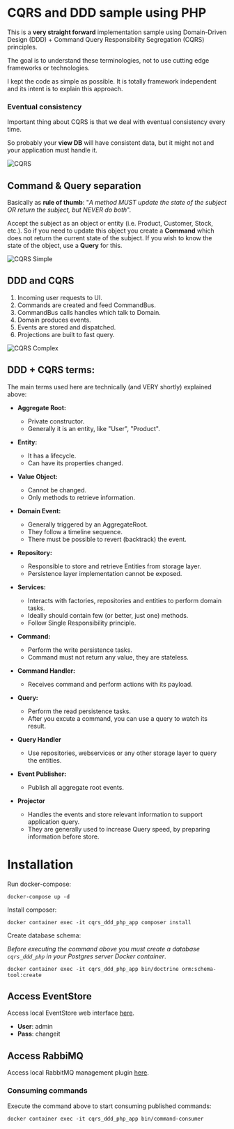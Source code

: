 # CQRS and DDD sample using PHP 

This is a **very straight forward** implementation sample using 
Domain-Driven Design (DDD) + Command Query Responsibility Segregation (CQRS) principles.
 
The goal is to understand these terminologies, not to use cutting edge frameworks or technologies.

I kept the code as simple as possible. It is totally framework independent and its intent is to 
explain this approach. 

### Eventual consistency

Important thing about CQRS is that we deal with eventual consistency every time.

So probably your **view DB** will have consistent data, but it might not and your 
application must handle it. 

![CQRS](assets/cqrs.jpg "CQRS")

## Command & Query separation

Basically as **rule of thumb**: "_A method MUST update the state of the subject OR 
return the subject, but NEVER do both_".

Accept the subject as an object or entity (i.e. Product, Customer, Stock, etc.). So 
if you need to update this object you create a **Command** which does not return the current state
of the subject. If you wish to know the state of the object, use a **Query** for this. 

![CQRS Simple](assets/plantuml/cqrs.png "CQRS Simple")

## DDD and CQRS

1. Incoming user requests to UI.
2. Commands are created and feed CommandBus.
3. CommandBus calls handles which talk to Domain.
4. Domain produces events.
5. Events are stored and dispatched.
6. Projections are built to fast query.

![CQRS Complex](assets/plantuml/cqrs-complex.png "CQRS Complex")

## DDD + CQRS terms:

The main terms used here are technically (and VERY shortly) explained above: 

- **Aggregate Root:**
  - Private constructor.
  - Generally it is an entity, like "User", "Product".
 
- **Entity:**
  - It has a lifecycle.
  - Can have its properties changed.

- **Value Object:**
  - Cannot be changed.
  - Only methods to retrieve information.

- **Domain Event:**
  - Generally triggered by an AggregateRoot.
  - They follow a timeline sequence.
  - There must be possible to revert (backtrack) the event.
 
- **Repository:**
  - Responsible to store and retrieve Entities from storage layer.
  - Persistence layer implementation cannot be exposed.
  
- **Services:**
  - Interacts with factories, repositories and entities to perform domain tasks.
  - Ideally should contain few (or better, just one) methods.
  - Follow Single Responsibility principle.
  
- **Command:**
  - Perform the write persistence tasks.
  - Command must not return any value, they are stateless.

- **Command Handler:**
  - Receives command and perform actions with its payload. 
  
- **Query:**
  - Perform the read persistence tasks.
  - After you excute a command, you can use a query to watch its result.

- **Query Handler**
  - Use repositories, webservices or any other storage layer to query the entities.
    
- **Event Publisher:**
  - Publish all aggregate root events.
  
- **Projector**
  - Handles the events and store relevant information to support application query.
  - They are generally used to increase Query speed, by preparing information before store.
  
# Installation

Run docker-compose:

```
docker-compose up -d
```

Install composer:

```
docker container exec -it cqrs_ddd_php_app composer install
```

Create database schema:

_Before executing the command above you must create a database `cqrs_ddd_php` in your Postgres server Docker container_.

```
docker container exec -it cqrs_ddd_php_app bin/doctrine orm:schema-tool:create
```

## Access EventStore

Access local EventStore web interface [here](http://localhost:2113).

- **User**: admin
- **Pass**: changeit


## Access RabbiMQ

Access local RabbitMQ management plugin [here](http://localhost:15672).

### Consuming commands

Execute the command above to start consuming published commands:

```
docker container exec -it cqrs_ddd_php_app bin/command-consumer
```
